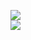 [![](https://img.shields.io/badge/Made%20With-Github%20Spray-lightgrey.svg?style=for-the-badge&logo=github)](https://github.com/Annihil/github-spray#433)  
[![](https://i.imgur.com/2DrTn0Z.gif)](https://github.com/Annihil/github-spray)